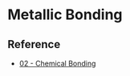 # Metallic Bonding

## Reference

* [02 - Chemical Bonding](../../../../../../../00%20-%20Summary/SCCH105%20-%20General%20Chemistry/02%20-%20Chemical%20Bonding.md)
